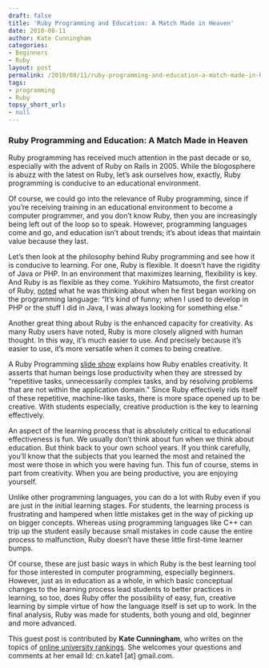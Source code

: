 ```yaml
---
draft: false
title: 'Ruby Programming and Education: A Match Made in Heaven'
date: 2010-08-11
author: Kate Cunningham
categories:
- Beginners
- Ruby
layout: post
permalink: /2010/08/11/ruby-programming-and-education-a-match-made-in-heaven/
tags:
- programming
- Ruby
topsy_short_url:
- null
---
```


<div>
  <h3>
    Ruby Programming and Education: A Match Made in Heaven
  </h3>
  
  <p>
    <span class="drop_cap">R</span>uby programming has received much attention in the past decade or so, especially with the advent of Ruby on Rails in 2005. While the blogosphere is abuzz with the latest on Ruby, let&#8217;s ask ourselves how, exactly, Ruby programming is conducive to an educational environment.
  </p>
  
  <p>
    Of course, we could go into the relevance of Ruby programming, since if you&#8217;re receiving training in an educational environment to become a computer programmer, and you don&#8217;t know Ruby, then you are increasingly being left out of the loop so to speak. However, programming languages come and go, and education isn&#8217;t about trends; it&#8217;s about ideas that maintain value because they last.
  </p>
  
  <p>
    Let&#8217;s then look at the philosophy behind Ruby programming and see how it is conducive to learning. For one, Ruby is flexible. It doesn&#8217;t have the rigidity of Java or PHP. In an environment that maximizes learning, flexibility is key. And Ruby is as flexible as they come. Yukihiro Matsumoto, the first creator of Ruby, <a href="http://bigthink.com/ideas/21597">noted</a> what he was thinking about when he first began working on the programming language: &#8220;It&#8217;s kind of funny; when I used to develop in PHP or the stuff I did in Java, I was always looking for something else.&#8221;
  </p>
  
  <p>
    Another great thing about Ruby is the enhanced capacity for creativity. As many Ruby users have noted, Ruby is more closely aligned with human thought. In this way, it&#8217;s much easier to use. And precisely because it&#8217;s easier to use, it&#8217;s more versatile when it comes to being creative.
  </p>
  
  <p>
    A Ruby Programming <a href="http://www.slideshare.net/vishnu/the-ruby-programming-language-or-why-are-you-wasting-brain-power">slide show</a> explains how Ruby enables creativity. It asserts that human beings lose productivity when they are stressed by &#8220;repetitive tasks, unnecessarily complex tasks, and by resolving problems that are not within the application domain.&#8221; Since Ruby effectively rids itself of these repetitive, machine-like tasks, there is more space opened up to be creative. With students especially, creative production is the key to learning effectively.
  </p>
  
  <p>
    An aspect of the learning process that is absolutely critical to educational effectiveness is fun. We usually don&#8217;t think about fun when we think about education. But think back to your own school years. If you think carefully, you&#8217;ll know that the subjects that you learned the most and retained the most were those in which you were having fun. This fun of course, stems in part from creativity. When you are being productive, you are enjoying yourself.
  </p>
  
  <p>
    Unlike other programming languages, you can do a lot with Ruby even if you are just in the initial learning stages. For students, the learning process is frustrating and hampered when little mistakes get in the way of picking up on bigger concepts. Whereas using programming languages like C++ can trip up the student easily because small mistakes in code cause the entire process to malfunction, Ruby doesn&#8217;t have these little first-time learner bumps.
  </p>
  
  <p>
    Of course, these are just basic ways in which Ruby is the best learning tool for those interested in computer programming, especially beginners. However, just as in education as a whole, in which basic conceptual changes to the learning process lead students to better practices in learning, so too, does Ruby offer the possibility of easy, fun, creative learning by simple virtue of how the language itself is set up to work. In the final analysis, Ruby was made for students, both young and old, beginner and more advanced.
  </p>
  
  <p class="update">
    This guest post is contributed by <b>Kate Cunningham</b>, who writes on the topics of <a href="http://www.onlineuniversityrankings.com/">online university rankings</a>. She welcomes your questions and comments at her email Id: cn.kate1 [at] gmail.com.
  </p>
</div>

